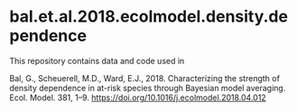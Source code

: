 # bal.et.al.2018.ecolmodel.density.dependence

This repository contains data and code used in 

Bal, G., Scheuerell, M.D., Ward, E.J., 2018. Characterizing the strength of density dependence in at-risk species through Bayesian model averaging. Ecol. Model. 381, 1–9. https://doi.org/10.1016/j.ecolmodel.2018.04.012

